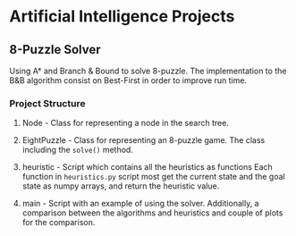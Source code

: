 # Artificial Intelligence Projects

## 8-Puzzle Solver

Using A* and Branch & Bound to solve 8-puzzle.
The implementation to the B&B algorithm consist on Best-First
in order to improve run time.

### Project Structure

1. Node - Class for representing a node in the search tree.

1. EightPuzzle - Class for representing an 8-puzzle game. 
The class including the `solve()` method.

1. heuristic - Script which contains all the heuristics as functions
Each function in `heuristics.py` script most get the current state and the
goal state as numpy arrays, and return the heuristic value.

1. main - Script with an example of using the solver. Additionally, 
a comparison between the algorithms and heuristics and couple of 
plots for the comparison.